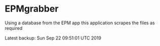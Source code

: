 # EPMgrabber
Using a database from the EPM app this application scrapes the files as required


Latest backup: Sun Sep 22 09:51:01 UTC 2019

